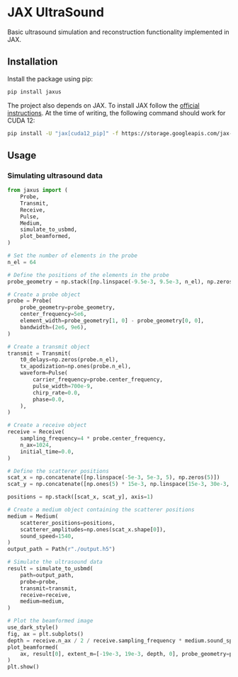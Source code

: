 # JAX UltraSound
Basic ultrasound simulation and reconstruction functionality implemented in JAX.

## Installation
Install the package using pip:
```bash
pip install jaxus
```

The project also depends on JAX. To install JAX follow the [official instructions](https://jax.readthedocs.io/en/latest/installation.html). At the time of writing, the following command should work for CUDA 12:
```bash
pip install -U "jax[cuda12_pip]" -f https://storage.googleapis.com/jax-releases/jax_cuda_releases.html
```


## Usage
### Simulating ultrasound data
```python
from jaxus import (
    Probe,
    Transmit,
    Receive,
    Pulse,
    Medium,
    simulate_to_usbmd,
    plot_beamformed,
)

# Set the number of elements in the probe
n_el = 64

# Define the positions of the elements in the probe
probe_geometry = np.stack([np.linspace(-9.5e-3, 9.5e-3, n_el), np.zeros(n_el)], axis=1)

# Create a probe object
probe = Probe(
    probe_geometry=probe_geometry,
    center_frequency=5e6,
    element_width=probe_geometry[1, 0] - probe_geometry[0, 0],
    bandwidth=(2e6, 9e6),
)

# Create a transmit object
transmit = Transmit(
    t0_delays=np.zeros(probe.n_el),
    tx_apodization=np.ones(probe.n_el),
    waveform=Pulse(
        carrier_frequency=probe.center_frequency,
        pulse_width=700e-9,
        chirp_rate=0.0,
        phase=0.0,
    ),
)

# Create a receive object
receive = Receive(
    sampling_frequency=4 * probe.center_frequency,
    n_ax=1024,
    initial_time=0.0,
)

# Define the scatterer positions
scat_x = np.concatenate([np.linspace(-5e-3, 5e-3, 5), np.zeros(5)])
scat_y = np.concatenate([np.ones(5) * 15e-3, np.linspace(15e-3, 30e-3, 5)])

positions = np.stack([scat_x, scat_y], axis=1)

# Create a medium object containing the scatterer positions
medium = Medium(
    scatterer_positions=positions,
    scatterer_amplitudes=np.ones(scat_x.shape[0]),
    sound_speed=1540,
)
output_path = Path(r"./output.h5")

# Simulate the ultrasound data
result = simulate_to_usbmd(
    path=output_path,
    probe=probe,
    transmit=transmit,
    receive=receive,
    medium=medium,
)

# Plot the beamformed image
use_dark_style()
fig, ax = plt.subplots()
depth = receive.n_ax / 2 / receive.sampling_frequency * medium.sound_speed
plot_beamformed(
    ax, result[0], extent_m=[-19e-3, 19e-3, depth, 0], probe_geometry=probe_geometry
)
plt.show()
```